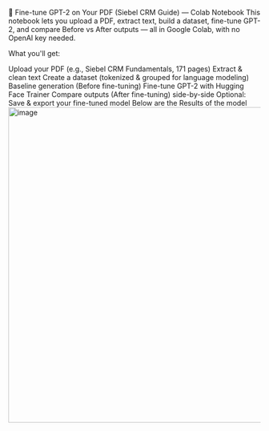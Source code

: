 🚀 Fine-tune GPT-2 on Your PDF (Siebel CRM Guide) — Colab Notebook
This notebook lets you upload a PDF, extract text, build a dataset, fine-tune GPT-2, and compare Before vs After outputs — all in Google Colab, with no OpenAI key needed.

What you'll get:

Upload your PDF (e.g., Siebel CRM Fundamentals, 171 pages)
Extract & clean text
Create a dataset (tokenized & grouped for language modeling)
Baseline generation (Before fine-tuning)
Fine-tune GPT-2 with Hugging Face Trainer
Compare outputs (After fine-tuning) side-by-side
Optional: Save & export your fine-tuned model
Below are the Results of the model
<img width="1497" height="630" alt="image" src="https://github.com/user-attachments/assets/ea239b4c-6c81-4e09-8466-db76e8b9ee51" />
